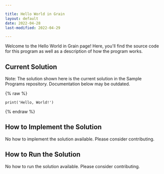 ```yaml
---

title: Hello World in Grain
layout: default
date: 2022-04-28
last-modified: 2022-04-29

---
```


Welcome to the Hello World in Grain page! Here, you'll find the source code for this program as well as a description of how the program works.

## Current Solution

Note: The solution shown here is the current solution in the Sample Programs repository. Documentation below may be outdated.

{% raw %}

```Grain
print('Hello, World!')

```

{% endraw %}

## How to Implement the Solution

No how to implement the solution available. Please consider contributing.

## How to Run the Solution

No how to run the solution available. Please consider contributing.